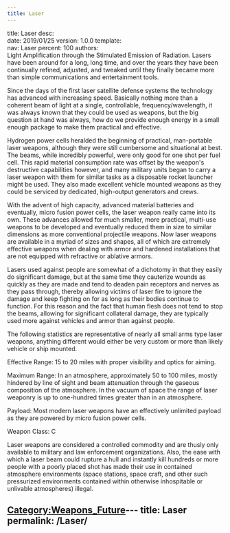 ```yaml
---
title: Laser
---
```


title:		Laser
desc:		
date:		2019/01/25
version:	1.0.0
template:	
nav:		Laser
percent:	100
authors:	
Light Amplification through the Stimulated Emission of Radiation. Lasers
have been around for a long, long time, and over the years they have
been continually refined, adjusted, and tweaked until they finally
became more than simple communications and entertainment tools.

Since the days of the first laser satellite defense systems the
technology has advanced with increasing speed. Basically nothing more
than a coherent beam of light at a single, controllable,
frequency/wavelength, it was always known that they could be used as
weapons, but the big question at hand was always, how do we provide
enough energy in a small enough package to make them practical and
effective.

Hydrogen power cells heralded the beginning of practical, man-portable
laser weapons, although they were still cumbersome and situational at
best. The beams, while incredibly powerful, were only good for one shot
per fuel cell. This rapid material consumption rate was offset by the
weapon's destructive capabilities however, and many military units began
to carry a laser weapon with them for similar tasks as a disposable
rocket launcher might be used. They also made excellent vehicle mounted
weapons as they could be serviced by dedicated, high-output generators
and crews.

With the advent of high capacity, advanced material batteries and
eventually, micro fusion power cells, the laser weapon really came into
its own. These advances allowed for much smaller, more practical,
multi-use weapons to be developed and eventually reduced them in size to
similar dimensions as more conventional projectile weapons. Now laser
weapons are available in a myriad of sizes and shapes, all of which are
extremely effective weapons when dealing with armor and hardened
installations that are not equipped with refractive or ablative armors.

Lasers used against people are somewhat of a dichotomy in that they
easily do significant damage, but at the same time they cauterize wounds
as quickly as they are made and tend to deaden pain receptors and nerves
as they pass through, thereby allowing victims of laser fire to ignore
the damage and keep fighting on for as long as their bodies continue to
function. For this reason and the fact that human flesh does not tend to
stop the beams, allowing for significant collateral damage, they are
typically used more against vehicles and armor than against people.

The following statistics are representative of nearly all small arms
type laser weapons, anything different would either be very custom or
more than likely vehicle or ship mounted.

Effective Range: 15 to 20 miles with proper visibility and optics for
aiming.

Maximum Range: In an atmosphere, approximately 50 to 100 miles, mostly
hindered by line of sight and beam attenuation through the gaseous
composition of the atmosphere. In the vacuum of space the range of laser
weaponry is up to one-hundred times greater than in an atmosphere.

Payload: Most modern laser weapons have an effectively unlimited payload
as they are powered by micro fusion power cells.

Weapon Class: C

Laser weapons are considered a controlled commodity and are thusly only
available to military and law enforcement organizations. Also, the ease
with which a laser beam could rupture a hull and instantly kill hundreds
or more people with a poorly placed shot has made their use in contained
atmosphere environments (space stations, space craft, and other such
pressurized environments contained within otherwise inhospitable or
unlivable atmospheres) illegal.

[Category:Weapons_Future](Category:Weapons_Future "wikilink")---
title: Laser
permalink: /Laser/
---

